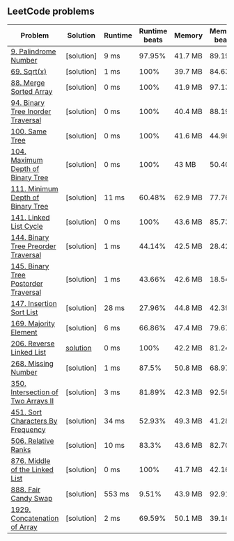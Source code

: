 ## LeetCode problems

| Problem                                                                                                | Solution                                                                                                                                                           | Runtime | Runtime beats | Memory  | Memory beats |
|--------------------------------------------------------------------------------------------------------|--------------------------------------------------------------------------------------------------------------------------------------------------------------------|---------|---------------|---------|--------------|
| [9. Palindrome Number](https://leetcode.com/problems/palindrome-number/)                               | [solution]                                                                                                                                                         | 9 ms    | 97.95%        | 41.7 MB | 89.19%       |
| [69. Sqrt(x)](https://leetcode.com/problems/sqrtx/)                                                    | [solution]                                                                                                                                                         | 1 ms    | 100%          | 39.7 MB | 84.63%       |
| [88. Merge Sorted Array](https://leetcode.com/problems/merge-sorted-array/)                            | [solution]                                                                                                                                                         | 0 ms    | 100%          | 41.9 MB | 97.13%       |
| [94. Binary Tree Inorder Traversal](https://leetcode.com/problems/binary-tree-inorder-traversal/)      | [solution]                                                                                                                                                         | 0 ms    | 100%          | 40.4 MB | 88.19%       |
| [100. Same Tree](https://leetcode.com/problems/same-tree/)                                             | [solution]                                                                                                                                                         | 0 ms    | 100%          | 41.6 MB | 44.96%       |
| [104. Maximum Depth of Binary Tree](https://leetcode.com/problems/maximum-depth-of-binary-tree/)       | [solution]                                                                                                                                                         | 0 ms    | 100%          | 43 MB   | 50.40%       |
| [111. Minimum Depth of Binary Tree](https://leetcode.com/problems/minimum-depth-of-binary-tree/)       | [solution]                                                                                                                                                         | 11 ms   | 60.48%        | 62.9 MB | 77.76%       |
| [141. Linked List Cycle](https://leetcode.com/problems/linked-list-cycle/)                             | [solution]                                                                                                                                                         | 0 ms    | 100%          | 43.6 MB | 85.73%       |
| [144. Binary Tree Preorder Traversal](https://leetcode.com/problems/binary-tree-preorder-traversal/)   | [solution]                                                                                                                                                         | 1 ms    | 44.14%        | 42.5 MB | 28.42%       |
| [145. Binary Tree Postorder Traversal](https://leetcode.com/problems/binary-tree-postorder-traversal/) | [solution]                                                                                                                                                         | 1 ms    | 43.66%        | 42.6 MB | 18.54%       |
| [147. Insertion Sort List](https://leetcode.com/problems/insertion-sort-list/)                         | [solution]                                                                                                                                                         | 28 ms   | 27.96%        | 44.8 MB | 42.39%       |
| [169. Majority Element](https://leetcode.com/problems/majority-element/)                               | [solution]                                                                                                                                                         | 6 ms    | 66.86%        | 47.4 MB | 79.67%       |
| [206. Reverse Linked List](https://leetcode.com/problems/reverse-linked-list/)                         | [solution](https://github.com/Kidchai/Data_Structures_And_Algorithms_Course/blob/master/src/main/java/kidchai/algortithms/tasks/leetcode/problem206/Solution.java) | 0 ms    | 100%          | 42.2 MB | 81.24%       |
| [268. Missing Number](https://leetcode.com/problems/missing-number/)                                   | [solution]                                                                                                                                                         | 1 ms    | 87.5%         | 50.8 MB | 68.97%       |
| [350. Intersection of Two Arrays II](https://leetcode.com/problems/intersection-of-two-arrays-ii/)     | [solution]                                                                                                                                                         | 3 ms    | 81.89%        | 42.3 MB | 92.56%       |
| [451. Sort Characters By Frequency](https://leetcode.com/problems/sort-characters-by-frequency/)       | [solution]                                                                                                                                                         | 34 ms   | 52.93%        | 49.3 MB | 41.28%       |
| [506. Relative Ranks](https://leetcode.com/problems/relative-ranks/)                                   | [solution]                                                                                                                                                         | 10 ms   | 83.3%         | 43.6 MB | 82.70%       |
| [876. Middle of the Linked List](https://leetcode.com/problems/middle-of-the-linked-list/)             | [solution]                                                                                                                                                         | 0 ms    | 100%          | 41.7 MB | 42.16%       |
| [888. Fair Candy Swap](https://leetcode.com/problems/fair-candy-swap/)                                 | [solution]                                                                                                                                                         | 553 ms  | 9.51%         | 43.9 MB | 92.91%       |
| [1929. Concatenation of Array](https://leetcode.com/problems/concatenation-of-array/)                  | [solution]                                                                                                                                                         | 2 ms    | 69.59%        | 50.1 MB | 39.16%       |